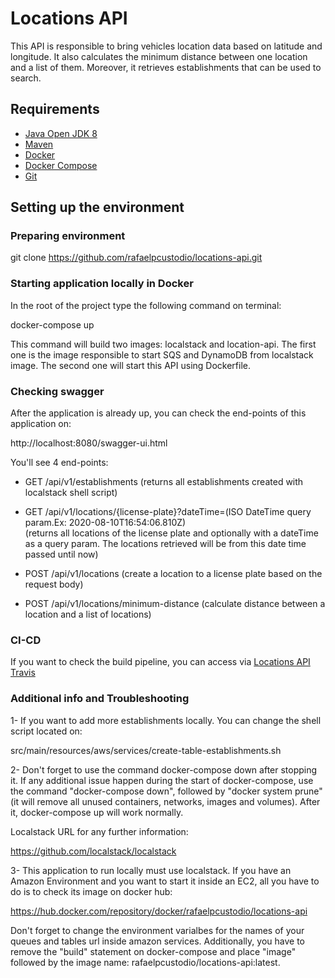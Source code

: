 # Locations API
This API is responsible to bring vehicles location data based on latitude and longitude. 
It also calculates the minimum distance between one location and a list of them. Moreover,
it retrieves establishments that can be used to search.

## Requirements

* [Java Open JDK 8](https://www.digitalocean.com/community/tutorials/how-to-install-java-with-apt-on-ubuntu-18-04)
* [Maven](https://maven.apache.org/install.html)
* [Docker](https://docs.docker.com/engine/install/ubuntu/#installation-methods)
* [Docker Compose](https://docs.docker.com/compose/install/#install-compose-on-linux-systems)
* [Git](https://git-scm.com/downloads)

## Setting up the environment

### Preparing environment

git clone https://github.com/rafaelpcustodio/locations-api.git

### Starting application locally in Docker
In the root of the project type the following command on terminal:

docker-compose up

This command will build two images: localstack and location-api. 
The first one is the image responsible to start SQS and DynamoDB from 
localstack image. The second one will start this API using Dockerfile.

### Checking swagger
After the application is already up, you can check the end-points of 
this application on:

http://localhost:8080/swagger-ui.html

You'll see 4 end-points:

- GET /api/v1/establishments 
(returns all establishments created with localstack shell script)

- GET /api/v1/locations/{license-plate}?dateTime=(ISO DateTime query param.Ex: 2020-08-10T16:54:06.810Z)  
(returns all locations of the license plate and optionally with a 
dateTime as a query param. The locations retrieved will be from this date 
time passed until now)

- POST /api/v1/locations 
(create a location to a license plate based on the request body)

- POST /api/v1/locations/minimum-distance 
(calculate distance between a location and a list of locations)

### CI-CD
If you want to check the build pipeline, you can access via
[Locations API Travis](https://travis-ci.com/github/rafaelpcustodio/locations-api)

### Additional info and Troubleshooting
1- If you want to add more establishments locally. You can change
the shell script located on:

src/main/resources/aws/services/create-table-establishments.sh


2- Don't forget to use the command docker-compose down after stopping it.
If any additional issue happen during the start of docker-compose, use 
the command "docker-compose down", followed by "docker system prune" 
(it will remove all unused containers, networks, images and volumes).
After it, docker-compose up will work normally. 

Localstack URL for any further information:

https://github.com/localstack/localstack

3- This application to run locally must use localstack. If you have an 
Amazon Environment and you  want to start it inside an EC2, all you have
to do is to check its image on docker hub:

https://hub.docker.com/repository/docker/rafaelpcustodio/locations-api

Don't forget to change the environment varialbes for the names of your
queues and tables url inside amazon services. Additionally, you have to 
remove the "build" statement on docker-compose and place "image" followed
by the image name: rafaelpcustodio/locations-api:latest.